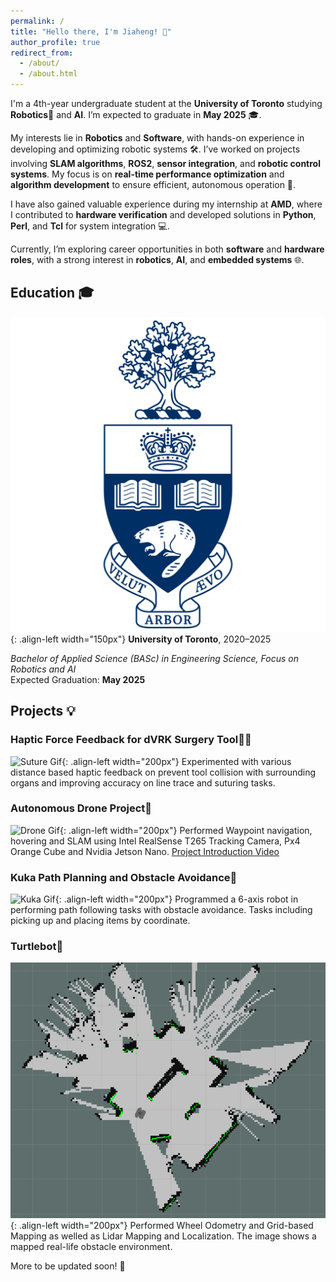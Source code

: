 ```yaml
---
permalink: /
title: "Hello there, I'm Jiaheng! 👋"
author_profile: true
redirect_from: 
  - /about/
  - /about.html
---
```


I'm a 4th-year undergraduate student at the **University of Toronto** studying **Robotics**🤖 and **AI**. I’m expected to graduate in **May 2025** 🎓.

My interests lie in **Robotics** and **Software**, with hands-on experience in developing and optimizing robotic systems 🛠. I’ve worked on projects involving **SLAM algorithms**, **ROS2**, **sensor integration**, and **robotic control systems**. My focus is on **real-time performance optimization** and **algorithm development** to ensure efficient, autonomous operation 🚗.

I have also gained valuable experience during my internship at **AMD**, where I contributed to **hardware verification** and developed solutions in **Python**, **Perl**, and **Tcl** for system integration 💻.

Currently, I’m exploring career opportunities in both **software** and **hardware roles**, with a strong interest in **robotics**, **AI**, and **embedded systems** 🌐.

## Education 🎓

![UofT Logo](/images/uoft.png){: .align-left width="150px"}
**University of Toronto**, 2020–2025  

*Bachelor of Applied Science (BASc) in Engineering Science, Focus on Robotics and AI*  
Expected Graduation: **May 2025**

## Projects 💡


### Haptic Force Feedback for dVRK Surgery Tool🏥💉

![Suture Gif](/images/suture.gif){: .align-left width="200px"}
Experimented with various distance based haptic feedback on prevent tool collision with surrounding organs and improving accuracy on line trace and suturing tasks. 
&nbsp; 


### Autonomous Drone Project🚁

![Drone Gif](/images/drone.gif){: .align-left width="200px"}
Performed Waypoint navigation, hovering and SLAM using Intel RealSense T265 Tracking Camera, Px4 Orange Cube and Nvidia Jetson Nano. 
[Project Introduction Video](https://www.youtube.com/watch?v=6M8VXyCqgY8&list=PLL1IgvRDWMehXnWMgP0xM_mI04F4To4Td&index=1)


### Kuka Path Planning and Obstacle Avoidance🤖

![Kuka Gif](/images/kuka.gif){: .align-left width="200px"}
Programmed a 6-axis robot in performing path following tasks with obstacle avoidance. Tasks including picking up and placing items by coordinate.


### Turtlebot🐢

![Turtle Bot Map](/images/mapping.png){: .align-left width="200px"}
Performed Wheel Odometry and Grid-based Mapping as welled as Lidar Mapping and Localization. The image shows a mapped real-life obstacle environment.

More to be updated soon! 🚀

